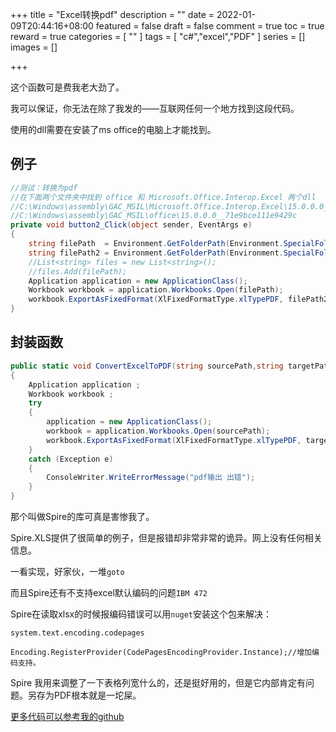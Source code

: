 +++
title = "Excel转换pdf"
description = ""
date = 2022-01-09T20:44:16+08:00
featured = false
draft = false
comment = true
toc = true
reward = true
categories = [
  ""
]
tags = [
  "c#","excel","PDF"
]
series = []
images = []

+++

这个函数可是费我老大劲了。

我可以保证，你无法在除了我发的——互联网任何一个地方找到这段代码。

使用的dll需要在安装了ms office的电脑上才能找到。

## 例子

```cs
//测试：转换为pdf
//在下面两个文件夹中找到 office 和 Microsoft.Office.Interop.Excel 两个dll
//C:\Windows\assembly\GAC_MSIL\Microsoft.Office.Interop.Excel\15.0.0.0__71e9bce111e9429c
//C:\Windows\assembly\GAC_MSIL\office\15.0.0.0__71e9bce111e9429c
private void button2_Click(object sender, EventArgs e)
{
    string filePath  = Environment.GetFolderPath(Environment.SpecialFolder.Desktop) + @"\Sample\wb.xlsx";
    string filePath2 = Environment.GetFolderPath(Environment.SpecialFolder.Desktop) + @"\Sample\wb.pdf";
    //List<string> files = new List<string>();
    //files.Add(filePath);
    Application application = new ApplicationClass();
    Workbook workbook = application.Workbooks.Open(filePath);
    workbook.ExportAsFixedFormat(XlFixedFormatType.xlTypePDF, filePath2, XlFixedFormatQuality.xlQualityStandard);
}
```

## 封装函数
```cs
public static void ConvertExcelToPDF(string sourcePath,string targetPath)
{
    Application application ;
    Workbook workbook ;
    try
    {
        application = new ApplicationClass();
        workbook = application.Workbooks.Open(sourcePath);
        workbook.ExportAsFixedFormat(XlFixedFormatType.xlTypePDF, targetPath, XlFixedFormatQuality.xlQualityStandard);
    }
    catch (Exception e)
    {
        ConsoleWriter.WriteErrorMessage("pdf输出 出错");
    }
}

```

那个叫做Spire的库可真是害惨我了。

Spire.XLS提供了很简单的例子，但是报错却非常非常的诡异。网上没有任何相关信息。

一看实现，好家伙，一堆`goto`

而且Spire还有不支持excel默认编码的问题`IBM 472` 

Spire在读取xlsx的时候报编码错误可以用`nuget`安装这个包来解决：

```
system.text.encoding.codepages
```

```
Encoding.RegisterProvider(CodePagesEncodingProvider.Instance);//增加编码支持。
```

Spire 我用来调整了一下表格列宽什么的，还是挺好用的，但是它内部肯定有问题。另存为PDF根本就是一坨屎。



[更多代码可以参考我的github](https://github.com/kasusa/ExcelSignToPDF)



